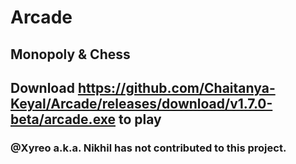 # Arcade

## Monopoly & Chess

## Download <https://github.com/Chaitanya-Keyal/Arcade/releases/download/v1.7.0-beta/arcade.exe> to play

### @Xyreo a.k.a. Nikhil has not contributed to this project.
